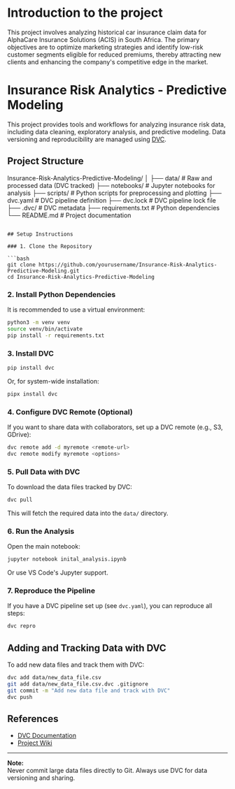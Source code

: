 
# Introduction to the project


This project involves analyzing historical car insurance claim data for AlphaCare Insurance Solutions (ACIS) in South Africa.
The primary objectives are to optimize marketing strategies and identify low-risk customer segments eligible for reduced premiums,
thereby attracting new clients and enhancing the company's competitive edge in the market.


# Insurance Risk Analytics - Predictive Modeling

This project provides tools and workflows for analyzing insurance risk data, including data cleaning, exploratory analysis, and predictive modeling. Data versioning and reproducibility are managed using [DVC](https://dvc.org/).

## Project Structure

Insurance-Risk-Analytics-Predictive-Modeling/
│
├── data/                # Raw and processed data (DVC tracked)
├── notebooks/           # Jupyter notebooks for analysis
├── scripts/             # Python scripts for preprocessing and plotting
├── dvc.yaml             # DVC pipeline definition
├── dvc.lock             # DVC pipeline lock file
├── .dvc/                # DVC metadata
├── requirements.txt     # Python dependencies
└── README.md            # Project documentation
```

## Setup Instructions

### 1. Clone the Repository

```bash
git clone https://github.com/yourusername/Insurance-Risk-Analytics-Predictive-Modeling.git
cd Insurance-Risk-Analytics-Predictive-Modeling
```

### 2. Install Python Dependencies

It is recommended to use a virtual environment:

```bash
python3 -m venv venv
source venv/bin/activate
pip install -r requirements.txt
```

### 3. Install DVC

```bash
pip install dvc
```

Or, for system-wide installation:

```bash
pipx install dvc
```

### 4. Configure DVC Remote (Optional)

If you want to share data with collaborators, set up a DVC remote (e.g., S3, GDrive):

```bash
dvc remote add -d myremote <remote-url>
dvc remote modify myremote <options>
```

### 5. Pull Data with DVC

To download the data files tracked by DVC:

```bash
dvc pull
```

This will fetch the required data into the `data/` directory.

### 6. Run the Analysis

Open the main notebook:

```bash
jupyter notebook inital_analysis.ipynb
```

Or use VS Code's Jupyter support.

### 7. Reproduce the Pipeline

If you have a DVC pipeline set up (see `dvc.yaml`), you can reproduce all steps:

```bash
dvc repro
```

## Adding and Tracking Data with DVC

To add new data files and track them with DVC:

```bash
dvc add data/new_data_file.csv
git add data/new_data_file.csv.dvc .gitignore
git commit -m "Add new data file and track with DVC"
dvc push
```

## References

- [DVC Documentation](https://dvc.org/doc)
- [Project Wiki](docs/)

---

**Note:**  
Never commit large data files directly to Git. Always use DVC for data versioning and sharing.
```